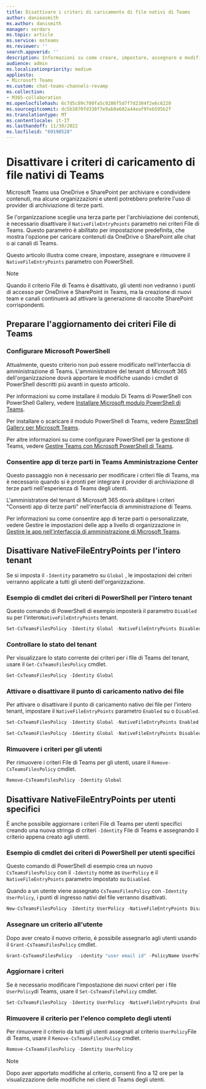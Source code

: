 ```yaml
---
title: Disattivare i criteri di caricamento di file nativi di Teams
author: danieasmith
ms.author: danismith
manager: serdars
ms.topic: article
ms.service: msteams
ms.reviewer: ''
search.appverid: ''
description: Informazioni su come creare, impostare, assegnare e modificare i criteri per i file di Teams con PowerShell.
audience: admin
ms.localizationpriority: medium
appliesto:
- Microsoft Teams
ms.custom: chat-teams-channels-revamp
ms.collection:
- M365-collaboration
ms.openlocfilehash: 6c7d5c89c780fa5c9286f5d7f7d2304f2e6c6220
ms.sourcegitcommit: dc5b3870fd338f7e9ab0a602a44eaf9feb595b2f
ms.translationtype: MT
ms.contentlocale: it-IT
ms.lasthandoff: 11/30/2022
ms.locfileid: "69198528"
---
```

# <a name="turn-off-teams-native-file-upload-policy"></a>Disattivare i criteri di caricamento di file nativi di Teams

Microsoft Teams usa OneDrive e SharePoint per archiviare e condividere contenuti, ma alcune organizzazioni e utenti potrebbero preferire l'uso di provider di archiviazione di terze parti.  

Se l'organizzazione sceglie una terza parte per l'archiviazione dei contenuti, è necessario disattivare il `NativeFileEntryPoints` parametro nei criteri File di Teams. Questo parametro è abilitato per impostazione predefinita, che mostra l'opzione per caricare contenuti da OneDrive o SharePoint alle chat o ai canali di Teams.

Questo articolo illustra come creare, impostare, assegnare e rimuovere il `NativeFileEntryPoints` parametro con PowerShell.

>[!NOTE]
>Quando il criterio File di Teams è disattivato, gli utenti non vedranno i punti di accesso per OneDrive e SharePoint in Teams, ma la creazione di nuovi team e canali continuerà ad attivare la generazione di raccolte SharePoint corrispondenti.

## <a name="prepare-to-update-the-teams-files-policy"></a>Preparare l'aggiornamento dei criteri File di Teams

### <a name="set-up-microsoft-powershell"></a>Configurare Microsoft PowerShell

Attualmente, questo criterio non può essere modificato nell'interfaccia di amministrazione di Teams. L'amministratore del tenant di Microsoft 365 dell'organizzazione dovrà apportare le modifiche usando i cmdlet di PowerShell descritti più avanti in questo articolo.

Per informazioni su come installare il modulo Di Teams di PowerShell con PowerShell Gallery, vedere [Installare Microsoft modulo PowerShell di Teams](teams-powershell-install.md).

Per installare o scaricare il modulo PowerShell di Teams, vedere [PowerShell Gallery per Microsoft Teams](https://www.powershellgallery.com/packages/MicrosoftTeams/3.0.0).

Per altre informazioni su come configurare PowerShell per la gestione di Teams, vedere [Gestire Teams con Microsoft PowerShell di Teams](teams-powershell-managing-teams.md).

### <a name="allow-third-party-apps-in-teams-admin-center"></a>Consentire app di terze parti in Teams Amministrazione Center

Questo passaggio non è necessario per modificare i criteri file di Teams, ma è necessario quando si è pronti per integrare il provider di archiviazione di terze parti nell'esperienza di Teams degli utenti.

L'amministratore del tenant di Microsoft 365 dovrà abilitare i criteri "Consenti app di terze parti" nell'interfaccia di amministrazione di Teams.

Per informazioni su come consentire app di terze parti o personalizzate, vedere Gestire le impostazioni delle app a livello di organizzazione in [Gestire le app nell'interfaccia di amministrazione di Microsoft Teams](/microsoftteams/manage-apps#manage-org-wide-app-settings).

## <a name="turn-off-nativefileentrypoints-for-your-entire-tenant"></a>Disattivare NativeFileEntryPoints per l'intero tenant

Se si imposta il `-Identity` parametro su `Global` , le impostazioni dei criteri verranno applicate a tutti gli utenti dell'organizzazione.

### <a name="sample-powershell-policy-cmdlet-for-entire-tenant"></a>Esempio di cmdlet dei criteri di PowerShell per l'intero tenant

Questo comando di PowerShell di esempio imposterà il parametro `Disabled` su per l'intero`NativeFileEntryPoints` tenant.

```powershell
Set-CsTeamsFilesPolicy -Identity Global -NativeFileEntryPoints Disabled
```

### <a name="check-the-status-of-your-tenant"></a>Controllare lo stato del tenant  

Per visualizzare lo stato corrente dei criteri per i file di Teams del tenant, usare il `Get-CsTeamsFilesPolicy` cmdlet.

```powershell
Get-CsTeamsFilesPolicy -Identity Global
```

### <a name="turn-on-or-turn-off-native-file-upload-point"></a>Attivare o disattivare il punto di caricamento nativo dei file

Per attivare o disattivare il punto di caricamento nativo dei file per l'intero tenant, impostare il `NativeFileEntryPoints` parametro `Enabled` su o `Disabled`.

```powershell
Set-CsTeamsFilesPolicy -Identity Global -NativeFileEntryPoints Enabled
```

```powershell
Set-CsTeamsFilesPolicy -Identity Global -NativeFileEntryPoints Disabled
```

### <a name="remove-the-policy-for-your-users"></a>Rimuovere i criteri per gli utenti

Per rimuovere i criteri File di Teams per gli utenti, usare il `Remove-CsTeamsFilesPolicy` cmdlet.

```powershell
Remove-CsTeamsFilesPolicy -Identity Global
```

## <a name="turn-off-nativefileentrypoints-for-specific-users"></a>Disattivare NativeFileEntryPoints per utenti specifici

È anche possibile aggiornare i criteri File di Teams per utenti specifici creando una nuova stringa di criteri `-Identity` File di Teams e assegnando il criterio appena creato agli utenti.

### <a name="sample-powershell-policy-cmdlet-for-specific-users"></a>Esempio di cmdlet dei criteri di PowerShell per utenti specifici

Questo comando di PowerShell di esempio crea un nuovo `CsTeamsFilesPolicy` con il `-Identity` nome as `UserPolicy` e il `NativeFileEntryPoints` parametro impostato su `Disabled`.

Quando a un utente viene assegnato `CsTeamsFilesPolicy` con `-Identity UserPolicy`, i punti di ingresso nativi del file verranno disattivati.

```powershell
New-CsTeamsFilesPolicy -Identity UserPolicy -NativeFileEntryPoints Disabled
```

### <a name="assign-a-policy-to-user"></a>Assegnare un criterio all'utente

Dopo aver creato il nuovo criterio, è possibile assegnarlo agli utenti usando il `Grant-CsTeamsFilesPolicy` cmdlet.

```powershell
Grant-CsTeamsFilesPolicy  -identity "user email id" -PolicyName UserPolicy
```

### <a name="update-the-policy"></a>Aggiornare i criteri

Se è necessario modificare l'impostazione dei nuovi criteri per i file `UserPolicy`di Teams, usare il `Set-CsTeamsFilePolicy` cmdlet.

```powershell
Set-CsTeamsFilesPolicy -Identity UserPolicy -NativeFileEntryPoints Enabled
```

### <a name="remove-the-policy-for-the-complete-list-of-users"></a>Rimuovere il criterio per l'elenco completo degli utenti

Per rimuovere il criterio da tutti gli utenti assegnati al criterio `UserPolicy`File di Teams, usare il `Remove-CsTeamsFilesPolicy` cmdlet.

```powershell
Remove-CsTeamsFilesPolicy -Identity UserPolicy
```
>[!NOTE]
> Dopo aver apportato modifiche al criterio, consenti fino a 12 ore per la visualizzazione delle modifiche nei client di Teams degli utenti.
